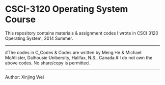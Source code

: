 CSCI-3120 Operating System Course
=========

This repository contains materials & assignment codes I wrote in CSCI 3120 Operating System, 2014 Summer.

***

#The codes in C_Codes & Codes are written by Meng He & Michael McAllister, Dalhousie Unibersity, Halifax, N.S., Canada.#
I do not own the above codes.
No share/copy is permitted.

***
Author: Xinjing Wei
